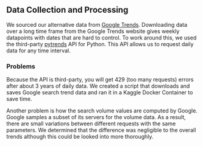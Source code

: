 ## Data Collection and Processing
We sourced our alternative data from [Google Trends](https://trends.google.com/trends/?geo=US). Downloading data over a long time frame from the Google Trends website gives weekly datapoints with dates that are hard to control. To work around this, we used the third-party [pytrends](https://pypi.org/project/pytrends/) API for Python. This API allows us to request daily data for any time interval.

### Problems
Because the API is third-party, you will get 429 (too many requests) errors after about 3 years of daily data. We created a script that downloads and saves Google search trend data and ran it in a Kaggle Docker Container to save time.

Another problem is how the search volume values are computed by Google. Google samples a subset of its servers for the volume data. As a result, there are small variations between different requests with the same parameters. We determined that the difference was negligible to the overall trends although this could be looked into more thoroughly.